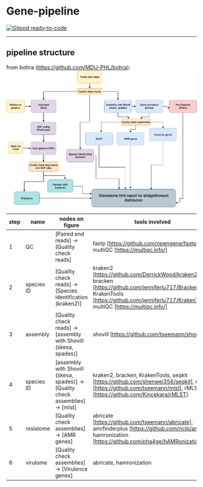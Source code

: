 # Gene-pipeline

[![Gitpod ready-to-code](https://img.shields.io/badge/Gitpod-ready--to--code-908a85?logo=gitpod)](https://gitpod.io/#https://github.com/motroy/Gene-pipeline)

---

## pipeline structure

from bohra (https://github.com/MDU-PHL/bohra): ![pipeline](https://github.com/MDU-PHL/bohra/blob/master/workflow.png?raw=true)

| step | name | nodes on figure | tools involved |
| --- | --- | --- | --- |
| 1 | QC | [Paired end reads] -> [Quality check reads] | fastp [https://github.com/opengene/fastp], mutliQC [https://multiqc.info/] |
| 2 | species ID | [Quality check reads] -> [Species identification (kraken2)] | kraken2 [https://github.com/DerrickWood/kraken2], bracken [https://github.com/jenniferlu717/Bracken], KrakenTools [https://github.com/jenniferlu717/KrakenTools], multiQC [https://multiqc.info/] |
| 3 | assembly | [Quality check reads] -> [assembly with Shovill (skesa, spades)] | shovill [https://github.com/tseemann/shovill] |
| 4 | species ID | [assembly with Shovill (skesa, spades)] -> [Quality check assemblies] -> [mlst] | kraken2, bracken, KrakenTools, seqkit [https://github.com/shenwei356/seqkit], mlst [https://github.com/tseemann/mlst], rMLST [https://github.com/Kincekara/rMLST] |
| 5 | resistome | [Quality check assemblies] -> [AMR genes] | abricate [https://github.com/tseemann/abricate], amrfinderplus [https://github.com/ncbi/amr], hamronization [https://github.com/pha4ge/hAMRonization] |
| 6 | virulome | [Quality check assemblies] -> [Virulence genes] | abricate, hamronization |
